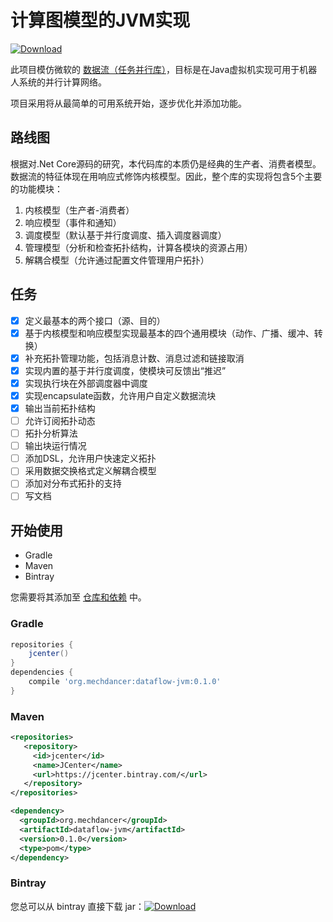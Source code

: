 # 计算图模型的JVM实现

[![Download](https://api.bintray.com/packages/mechdancer/maven/dataflow-jvm/images/download.svg) ](https://bintray.com/mechdancer/maven/dataflow-jvm/_latestVersion)

此项目模仿微软的 [数据流（任务并行库）](https://docs.microsoft.com/zh-cn/dotnet/standard/parallel-programming/dataflow-task-parallel-library?view=netcore-2.1)，目标是在Java虚拟机实现可用于机器人系统的并行计算网络。

项目采用将从最简单的可用系统开始，逐步优化并添加功能。

## 路线图

根据对.Net Core源码的研究，本代码库的本质仍是经典的生产者、消费者模型。数据流的特征体现在用响应式修饰内核模型。因此，整个库的实现将包含5个主要的功能模块：

1. 内核模型（生产者-消费者）
2. 响应模型（事件和通知）
3. 调度模型（默认基于并行度调度、插入调度器调度）
4. 管理模型（分析和检查拓扑结构，计算各模块的资源占用）
5. 解耦合模型（允许通过配置文件管理用户拓扑） 

## 任务

- [x] 定义最基本的两个接口（源、目的）
- [x] 基于内核模型和响应模型实现最基本的四个通用模块（动作、广播、缓冲、转换）
- [x] 补充拓扑管理功能，包括消息计数、消息过滤和链接取消
- [x] 实现内置的基于并行度调度，使模块可反馈出“推迟”
- [x] 实现执行块在外部调度器中调度
- [x] 实现encapsulate函数，允许用户自定义数据流块
- [x] 输出当前拓扑结构
- [ ] 允许订阅拓扑动态
- [ ] 拓扑分析算法
- [ ] 输出块运行情况
- [ ] 添加DSL，允许用户快速定义拓扑
- [ ] 采用数据交换格式定义解耦合模型
- [ ] 添加对分布式拓扑的支持
- [ ] 写文档

## 开始使用

* Gradle
* Maven
* Bintray

您需要将其添加至  [仓库和依赖](https://docs.gradle.org/current/userguide/declaring_dependencies.html) 中。

### Gradle

```groovy
repositories {
    jcenter()
}
dependencies {
    compile 'org.mechdancer:dataflow-jvm:0.1.0'
}
```

### Maven

```xml
<repositories>
   <repository>
     <id>jcenter</id>
     <name>JCenter</name>
     <url>https://jcenter.bintray.com/</url>
   </repository>
</repositories>

<dependency>
  <groupId>org.mechdancer</groupId>
  <artifactId>dataflow-jvm</artifactId>
  <version>0.1.0</version>
  <type>pom</type>
</dependency>
```

### Bintray

您总可以从 bintray 直接下载 jar：[![Download](https://api.bintray.com/packages/mechdancer/maven/dataflow-jvm/images/download.svg) ](https://bintray.com/mechdancer/maven/dataflow-jvm/_latestVersion)

